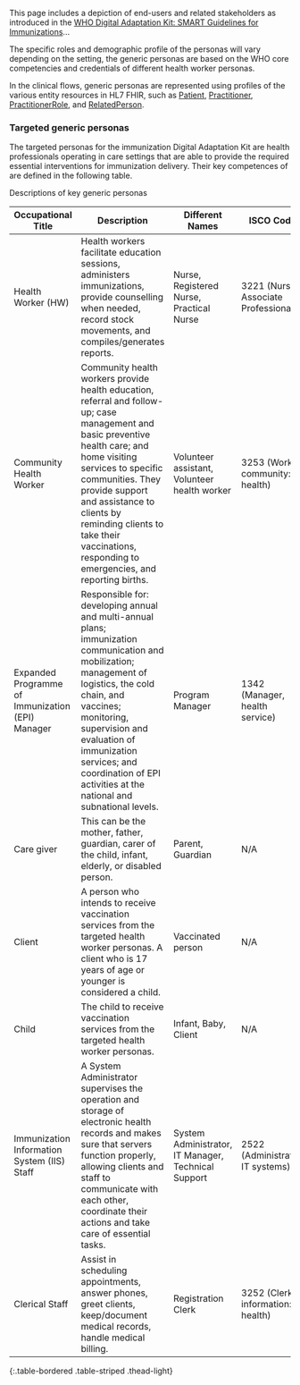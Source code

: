 This page includes a depiction of end-users and related stakeholders as
introduced in the [WHO Digital Adaptation Kit: SMART Guidelines for
Immunizations]()...

The specific roles and demographic profile of the personas will vary
depending on the setting, the generic personas are based on the WHO core
competencies and credentials of different health worker personas.

In the clinical flows, generic personas are represented using profiles of the various entity
resources in HL7 FHIR, such as [Patient](http://hl7.org/fhir/patient), [Practitioner](http://hl7.org/fhir/practitioner), [PractitionerRole](http://hl7.org/fhir/practitionerrole),
and [RelatedPerson](http://hl7.org/fhir/relatedperson).

### Targeted generic personas

The targeted personas for the immunization Digital Adaptation Kit are
health professionals operating in care settings that are able to provide
the required essential interventions for immunization delivery. Their
key competences of are defined in the following table.

Descriptions of key generic personas

|Occupational Title|Description|Different Names|ISCO Code|
|---|----|---|---|
|Health Worker (HW)|Health workers facilitate education sessions, administers immunizations, provide counselling when needed, record stock movements, and compiles/generates reports.|Nurse, Registered Nurse, Practical Nurse|3221 (Nursing Associate Professional)|
|Community Health Worker|Community health workers provide health education, referral and follow-up; case management and basic preventive health care; and home visiting services to specific communities. They provide support and assistance to clients by reminding clients to take their vaccinations, responding to emergencies, and reporting births.|Volunteer assistant, Volunteer health worker|3253 (Worker, community: health)|
|Expanded Programme of Immunization (EPI) Manager|Responsible for: developing annual and multi-annual plans; immunization communication and mobilization; management of logistics, the cold chain, and vaccines; monitoring, supervision and evaluation of immunization services; and coordination of EPI activities at the national and subnational levels.|Program Manager|1342 (Manager, health service)|
|Care giver|This can be the mother, father, guardian, carer of the child, infant, elderly, or disabled person.|Parent, Guardian|N/A|
|Client|A person who intends to receive vaccination services from the targeted health worker personas. A client who is 17 years of age or younger is considered a child.|Vaccinated person|N/A|
|Child|The child to receive vaccination services from the targeted health worker personas.|Infant, Baby, Client|N/A|
|Immunization Information System (IIS) Staff|A System Administrator supervises the operation and storage of electronic health records and makes sure that servers function properly, allowing clients and staff to communicate with each other, coordinate their actions and take care of essential tasks.|System Administrator, IT Manager, Technical Support|2522 (Administrator, IT systems)|
|Clerical Staff|Assist in scheduling appointments, answer phones, greet clients, keep/document medical records, handle medical billing.|Registration Clerk|3252 (Clerk, information: health)|
{:.table-bordered .table-striped .thead-light}